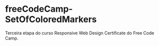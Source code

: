 # freeCodeCamp-SetOfColoredMarkers
Terceira etapa do curso Responsive Web Design Certificate do Free Code Camp.
